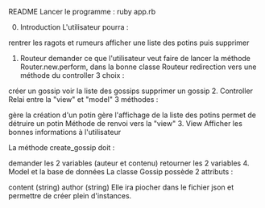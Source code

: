 README
Lancer le programme : ruby app.rb

0. Introduction
L'utilisateur pourra :

rentrer les ragots et rumeurs
afficher une liste des potins
puis supprimer
1. Routeur
demander ce que l'utilisateur veut faire
de lancer la méthode Router.new.perform, dans la bonne classe Routeur
redirection vers une méthode du controller
3 choix :

créer un gossip
voir la liste des gossips
supprimer un gossip
2. Controller
Relai entre la "view" et "model" 3 méthodes :

gère la création d'un potin
gère l'affichage de la liste des potins
permet de détruire un potin Méthode de renvoi vers la "view"
3. View
Afficher les bonnes informations à l'utilisateur

La méthode create_gossip doit :

demander les 2 variables (auteur et contenu)
retourner les 2 variables
4. Model et la base de données
La classe Gossip possède 2 attributs :

content (string)
author (string)
Elle ira piocher dans le fichier json et permettre de créer plein d'instances.